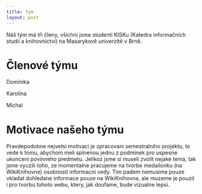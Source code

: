 ```yaml
---
title: tym
layout: post
---
```


Náš tým má tři členy, všichni jsme studenti KISKu (Katedra informačních studií a knihovnictví) na Masarykově univerzitě v Brně.


# Členové týmu

Dominika

Karolína

Michal


# Motivace našeho týmu

Pravdepodobne nejvetsi motivaci je zpracovani semestralniho projektu, to vede k tomu, abychom meli splnenou jednu z podminek pro uspesne ukonceni povinneho predmetu. Jelikoz jsme si museli zvolit nejake tema, tak jsme vyuzili toho, ze momentalne pracujeme na tvorbe medailonku (na WikiKnihovne) osobnosti informacni vedy. Tim padem nemusime pouze vkladat dohledane informace pouze na WikiKnihovna, ale muzeme je pouzit i pro tvorbu tohoto webu, ktery, jak doufame, bude vizualne lepsi. 